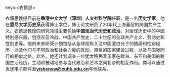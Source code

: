 keys:<衣慎思>


衣慎思教授目前在**香港中文大学（深圳）人文社科学院**任职，是一名**历史学家**。他在**悉尼大学历史系**获得博士学位，博士论文研究了20年代上海基层的跨国共产主义。衣慎思教授的研究领域主要包括**中国现当代历史和政治**，对全球历史中的中国特别感兴趣，包括东亚冷战、中国共产党史、二十世纪的全球共产主义、劳动史和性别史等。他的未来研究计划包括从全球视角关注中国激进分子的情感和性别经历，以及他们与不同政治和社会力量的互动、艰巨的国家建设过程，以及与国际同行的相似之处。此外，他还计划调查一位犹太移民音乐家在欧洲、东亚和美国的跨国生活经历，主动和被动地参与当代政治和艺术之间复杂的相互作用。你可以通过发送电子邮件至**yishensw@cuhk.edu.cn**与他联系。